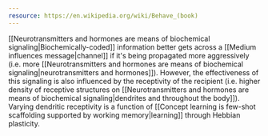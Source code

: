 ```yaml
---
resource: https://en.wikipedia.org/wiki/Behave_(book)
---
```


[[Neurotransmitters and hormones are means of biochemical signaling|Biochemically-coded]] information better gets across a [[Medium influences message|channel]] if it's being propagated more aggressively (i.e. more [[Neurotransmitters and hormones are means of biochemical signaling|neurotransmitters and hormones]]). However, the effectiveness of this signaling is also influenced by the receptivity of the recipient (i.e. higher density of receptive structures on [[Neurotransmitters and hormones are means of biochemical signaling|dendrites and throughout the body]]). Varying dendritic receptivity is a function of [[Concept learning is few-shot scaffolding supported by working memory|learning]] through Hebbian plasticity.